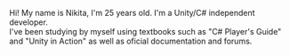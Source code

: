 Hi! My name is Nikita, I'm 25 years old. I'm a Unity/C# independent developer.<br />
I've been studying by myself using textbooks such as "C# Player's Guide" and "Unity in Action"
as well as oficial documentation and forums.
